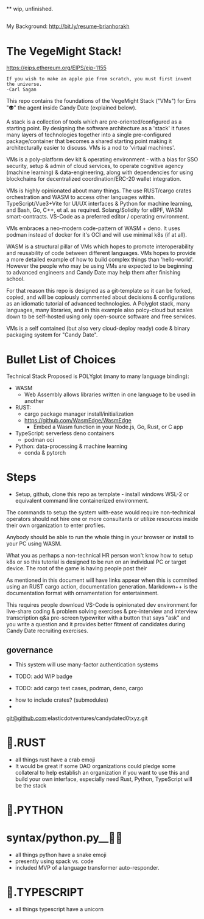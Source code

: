 ** wip, unfinished.

## 
My Background:  http://bit.ly/resume-brianhorakh

# The VegeMight Stack!

https://eips.ethereum.org/EIPS/eip-1155


```
If you wish to make an apple pie from scratch, you must first invent the universe.
-Carl Sagan
```

This repo contains the foundations of the VegeMight Stack ("VMs") for Errs "👽" the agent inside Candy Date (explained below).  

A stack is a collection of tools which are pre-oriented/configured as a starting point.  By designing the software architecture as a 'stack' it fuses many layers of technologies together into a single pre-configured package/container that becomes a shared starting point making it architecturally easier to discuss.  VMs is a nod to 'virtual machines'. 

VMs is a poly-platform dev kit & operating environment - with a bias for SSO security, setup & admin of cloud services, to operate cognitive agency (machine learning) &  data-engineering, along with dependencies for using blockchains for decentralized coordination/ERC-20 wallet integration.  

VMs is highly opinionated about many things.  The use RUST/cargo crates orchestration and WASM to access other languages within.  TypeScript/Vue3+Vite for UI/UX interfaces & Python for machine learning, and Bash, Go, C++, et al. as required. Solang/Solidity for eBPF, WASM smart-contracts. VS-Code as a preferred editor / operating environment. 

VMs embraces a neo-modern code-pattern of WASM + deno. It uses podman instead of docker for it's OCI and will use minimal k8s (if at all). 

WASM is a structural pillar of VMs which hopes to promote interoperability and reusability of code between different languages.  VMs hopes to provide a more detailed example of how to build complex things than 'hello-world'.  However the people who may be using VMs are expected to be beginning to advanced engineers and Candy Date may help them after finishing school. 

For that reason this repo is designed as a git-template so it can be forked, copied, and will be copiously commented about decisions & configurations as an idiomatic tutorial of advanced technologies.   A Polyglot stack, many languages, many libraries, and in this example also polcy-cloud but scales down to be self-hosted using only open-source software and free services.  

VMs is a self contained (but also very cloud-deploy ready) code & binary packaging system for "Candy Date". 
 


# Bullet List of Choices

Technical Stack Proposed is POLYglot (many to many language binding):
* WASM
    * Web Assembly allows libraries written in one language to be used in another
* RUST:
    * cargo package manager install/initialization 
    * https://github.com/WasmEdge/WasmEdge
        * Embed a Wasm function in your Node.js, Go, Rust, or C app
* TypeScript: serverless deno containers
    * podman oci 
* Python: data-processing & machine learning
    * conda & pytorch 



# Steps
 * Setup, github, clone this repo as template - install windows WSL-2 or equivalent command line containerized environment. 




The commands to setup the system with-ease would require non-technical operators should not hire one or more consultants or utilize resources inside their own organization to enter profiles.   

Anybody should be able to run the whole thing in your browser or install to your PC using WASM.   

What you as perhaps a non-technical HR person won't know how to setup k8s or so this tutorial is designed to be run on an individual PC or target device.   The root of the game is having people post their 

 As mentioned in this document will have links appear when this is commited using an RUST cargo action, documentation generation.  Markdown++ is the documentation format with ornamentation for entertainment. 

 This requires people download VS-Code is opinionated dev environment for live-share coding & problem solving exercises & pre-interview and interview transcription q&a pre-screen typewriter with a button that says "ask" and you write a question and it provides better fitment of candidates during Candy Date recruiting exercises. 
 






## governance
* This system will use many-factor authentication systems

* TODO: add WIP badge
* TODO: add cargo test cases, podman, deno, cargo

- how to include crates? (submodules)
- 

git@github.com:elasticdotventures/candydated0txyz.git


# 🦀.RUST
* all things rust have a crab emoji
* It would be great if some DAO organizations could pledge some collateral to help establish an 
organization if you want to use this and build your own interface, especially need Rust, Python, TypeScript will be the stack

# 🐍.PYTHON
# syntax/python.py__🍬🐍
* all things python have a snake emoji
* presently using spack vs. code
* included MVP of a language transformer auto-responder. 

# 🦄.TYPESCRIPT
* all things typescript have a unicorn






